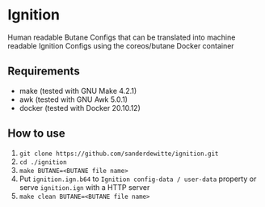 # Ignition

Human readable Butane Configs that can be translated into machine readable Ignition Configs using the coreos/butane Docker container

## Requirements
- make (tested with GNU Make 4.2.1)
- awk (tested with GNU Awk 5.0.1)
- docker (tested with Docker 20.10.12)

## How to use

1. `git clone https://github.com/sanderdewitte/ignition.git`
1. `cd ./ignition`
1. `make BUTANE=<BUTANE file name>`
1. Put `ignition.ign.b64` to `Ignition config-data / user-data` property or serve `ignition.ign` with a HTTP server
1. `make clean BUTANE=<BUTANE file name>`
